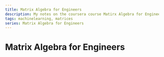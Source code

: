 ```yaml
---
title: Matrix Algebra for Engineers
description: My notes on the coursera course Matirx Algebra for Engineers
tags: machinelearning, matrices
series: Matrix Algebra for Engineers
---
```


# Matrix Algebra for Engineers
